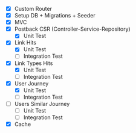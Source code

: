 - [x] Custom Router
- [x] Setup DB + Migrations + Seeder
- [x] MVC 
- [x] Postback CSR (Controller-Service-Repository)
  - [x] Unit Test
- [x] Link Hits
    - [x] Unit Test
    - [ ] Integration Test
- [x] Link Types Hits 
    - [x] Unit Test
    - [ ] Integration Test
- [x] User Journey
    - [x] Unit Test
    - [ ] Integration Test
- [ ] Users Similar Journey
    - [ ] Unit Test 
    - [ ] Integration Test
- [x] Cache 
